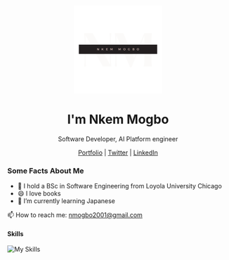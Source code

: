 <p align="center">
  <img src="https://github.com/Mogboella/Mogboella/blob/468ed308641f148ec8a47c7a1b9ce126601f00ba/assets/NM_Dark.png" width="200" />  
  <h1 align="center">I'm Nkem Mogbo</a></h1>
  <p align="center"> Software Developer, AI Platform engineer</p>
</p>

<p align="center">
  <a href="https://github.com/MinellaPersonalProjects">Portfolio</a> | 
  <a href="https://x.com/ellatheoffice?s=21&t=BMdb0B_nuVz3JkIfgcV4aQ">Twitter</a> |
  <a href="https://www.linkedin.com/in/mogbonkem2001">LinkedIn</a>
</p>

### Some Facts About Me
- 🔭 I hold a BSc in Software Engineering from Loyola University Chicago
- 😄 I love books 
- 🌱 I’m currently learning Japanese

📫 How to reach me: nmogbo2001@gmail.com

#### Skills
![My Skills](https://skillicons.dev/icons?i=py,git,github,vue,vite,ts,js,postman,nodejs,express,java,aws,kubernetes,docker&perline=7)


<!-- [<img src='https://cdn.jsdelivr.net/npm/simple-icons@3.0.1/icons/github.svg' alt='github' height='20'>](https://github.com/https://github.com/Mogboella)  [<img src='https://cdn.jsdelivr.net/npm/simple-icons@3.0.1/icons/dev-dot-to.svg' alt='dev' height='20'>](https://dev.to/https://dev.to/mogboella)  [<img src='https://cdn.jsdelivr.net/npm/simple-icons@3.0.1/icons/icloud.svg' alt='website' height='20'>](add_my_url)   -->

<!---
Mogboella/Mogboella is a ✨ special ✨ repository because its `README.md` (this file) appears on your GitHub profile.
You can click the Preview link to take a look at your changes.
--->
